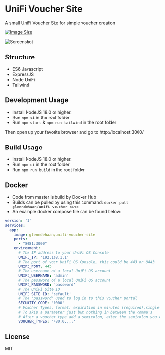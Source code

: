 # UniFi Voucher Site

A small UniFi Voucher Site for simple voucher creation

[![Image Size](https://img.shields.io/docker/image-size/glenndehaan/unifi-voucher-site)](https://hub.docker.com/r/glenndehaan/unifi-voucher-site)

![Screenshot](https://github.com/glenndehaan/unifi-voucher-site/assets/7496187/64f199e6-5e50-4d91-8731-1f970c1f1210)

## Structure
- ES6 Javascript
- ExpressJS
- Node UniFi
- Tailwind

## Development Usage
- Install NodeJS 18.0 or higher.
- Run `npm ci` in the root folder
- Run `npm start` & `npm run tailwind` in the root folder

Then open up your favorite browser and go to http://localhost:3000/

## Build Usage
- Install NodeJS 18.0 or higher.
- Run `npm ci` in the root folder
- Run `npm run build` in the root folder

## Docker
- Code from master is build by Docker Hub
- Builds can be pulled by using this command: `docker pull glenndehaan/unifi-voucher-site`
- An example docker compose file can be found below:
```yaml
version: '3'
services:
  app:
    image: glenndehaan/unifi-voucher-site
    ports:
      - "8081:3000"
    environment:
      # The IP address to your UniFi OS Console
      UNIFI_IP: '192.168.1.1'
      # The port of your UniFi OS Console, this could be 443 or 8443
      UNIFI_PORT: 443
      # The username of a local UniFi OS account
      UNIFI_USERNAME: 'admin'
      # The password of a local UniFi OS account
      UNIFI_PASSWORD: 'password'
      # The UniFi Site ID
      UNIFI_SITE_ID: 'default'
      # The 'password' used to log in to this voucher portal
      SECURITY_CODE: '0000'
      # Voucher Types, format: expiration in minutes (required),single-use or multi-use vouchers value - '0' is for multi-use - '1' is for single-use (optional),upload speed limit in kbps (optional),download speed limit in kbps (optional),data transfer limit in MB (optional)
      # To skip a parameter just but nothing in between the comma's
      # After a voucher type add a semicolon, after the semicolon you can start a new voucher type
      VOUCHER_TYPES: '480,0,,,;'
```

## License

MIT
